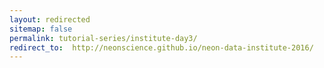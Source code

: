 ```yaml
---
layout: redirected
sitemap: false
permalink: tutorial-series/institute-day3/
redirect_to:  http://neonscience.github.io/neon-data-institute-2016/
---
```



